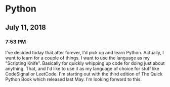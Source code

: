 # Python

## July 11, 2018

### 7:53 PM

I've decided today that after forever, I'd pick up and learn Python. Actually, I want to learn for a couple of things.
I want to use the language as my "Scripting Knife". Basically for quickly whipping up code for doing just about 
anything. That, and I'd like to use it as my language of choice for stuff like CodeSignal or LeetCode. I'm starting out
with the third edition of The Quick Python Book which released last May. I'm looking forward to this.